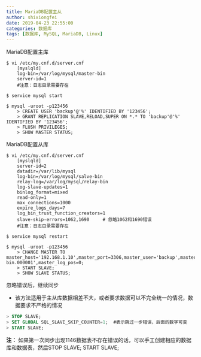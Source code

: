 ```yaml
---
title: MariaDB配置主从
author: shixiongfei
date: 2019-04-23 22:55:00
categories: 数据库
tags: [数据库, MySQL, MariaDB, Linux]
---
```


MariaDB配置主库

```shell
$ vi /etc/my.cnf.d/server.cnf
    [myslqld]
    log-bin=/var/log/mysql/master-bin
    server-id=1
    #注意：日志目录需要存在

$ service mysql start

$ mysql -uroot -p123456
    > CREATE USER 'backup'@'%' IDENTIFIED BY '123456';
    > GRANT REPLICATION SLAVE,RELOAD,SUPER ON *.* TO 'backup'@'%' IDENTIFIED BY '123456';
    > FLUSH PRIVILEGES;
    > SHOW MASTER STATUS;
```

MariaDB配置从库

```shell
$ vi /etc/my.cnf.d/server.cnf
    [myslqld]
    server-id=2
    datadir=/var/lib/mysql
    log-bin=/var/log/mysql/salve-bin
    relay-log=/var/log/mysql/relay-bin
    log-slave-updates=1
    binlog_format=mixed
    read-only=1
    max_connections=1000
    expire_logs_days=7
    log_bin_trust_function_creators=1
    slave-skip-errors=1062,1690     # 忽略1062和1690错误
    #注意：日志目录需要存在

$ service mysql restart

$ mysql -uroot -p123456
    > CHANGE MASTER TO master_host='192.168.1.10',master_port=3306,master_user='backup',master_password='123456',master_log_file='master-bin.000001',master_log_pos=0;
    > START SLAVE;
    > SHOW SLAVE STATUS;
```

忽略错误后，继续同步

- 该方法适用于主从库数据相差不大，或者要求数据可以不完全统一的情况，数据要求不严格的情况

```sql
> STOP SLAVE;
> SET GLOBAL SQL_SLAVE_SKIP_COUNTER=1;  #表示跳过一步错误，后面的数字可变
> START SLAVE;
```

**注：** 如果第一次同步出现1146数据表不存在错误的话，可以手工创建相应的数据库和数据表，然后STOP SLAVE; START SLAVE;
